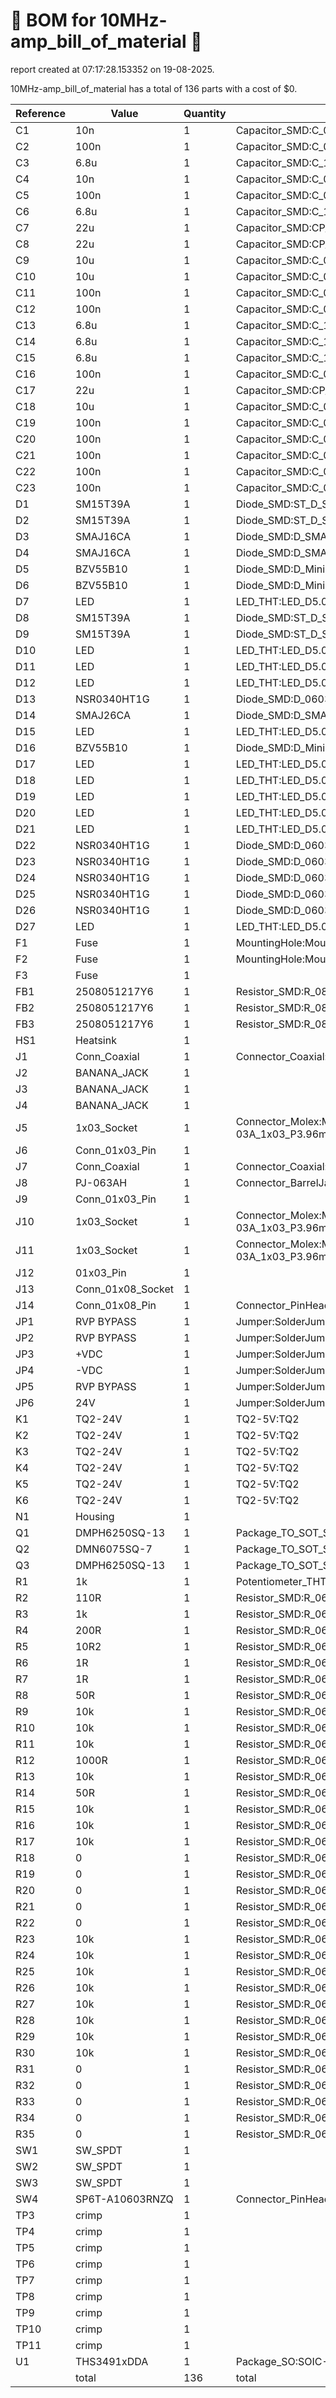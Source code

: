 # 📄 BOM for 10MHz-amp_bill_of_material 📄

report created at 07:17:28.153352 on 19-08-2025.

10MHz-amp_bill_of_material has a total of 136 parts with a cost of $0.

| Reference | Value | Quantity | part number | cost |
| --------- | ----- | -------- | ----------- | ---- |
| C1 | 10n | 1 | Capacitor_SMD:C_0603_1608Metric | $0 |
| C2 | 100n | 1 | Capacitor_SMD:C_0805_2012Metric | $0 |
| C3 | 6.8u | 1 | Capacitor_SMD:C_1812_4532Metric | $0 |
| C4 | 10n | 1 | Capacitor_SMD:C_0603_1608Metric | $0 |
| C5 | 100n | 1 | Capacitor_SMD:C_0805_2012Metric | $0 |
| C6 | 6.8u | 1 | Capacitor_SMD:C_1812_4532Metric | $0 |
| C7 | 22u | 1 | Capacitor_SMD:CP_Elec_6.3x7.7 | $0 |
| C8 | 22u | 1 | Capacitor_SMD:CP_Elec_6.3x7.7 | $0 |
| C9 | 10u | 1 | Capacitor_SMD:C_0603_1608Metric | $0 |
| C10 | 10u | 1 | Capacitor_SMD:C_0603_1608Metric | $0 |
| C11 | 100n | 1 | Capacitor_SMD:C_0805_2012Metric | $0 |
| C12 | 100n | 1 | Capacitor_SMD:C_0805_2012Metric | $0 |
| C13 | 6.8u | 1 | Capacitor_SMD:C_1812_4532Metric | $0 |
| C14 | 6.8u | 1 | Capacitor_SMD:C_1812_4532Metric | $0 |
| C15 | 6.8u | 1 | Capacitor_SMD:C_1812_4532Metric | $0 |
| C16 | 100n | 1 | Capacitor_SMD:C_0805_2012Metric | $0 |
| C17 | 22u | 1 | Capacitor_SMD:CP_Elec_6.3x7.7 | $0 |
| C18 | 10u | 1 | Capacitor_SMD:C_0603_1608Metric | $0 |
| C19 | 100n | 1 | Capacitor_SMD:C_0805_2012Metric | $0 |
| C20 | 100n | 1 | Capacitor_SMD:C_0805_2012Metric | $0 |
| C21 | 100n | 1 | Capacitor_SMD:C_0805_2012Metric | $0 |
| C22 | 100n | 1 | Capacitor_SMD:C_0805_2012Metric | $0 |
| C23 | 100n | 1 | Capacitor_SMD:C_0805_2012Metric | $0 |
| D1 | SM15T39A | 1 | Diode_SMD:ST_D_SMC | $0 |
| D2 | SM15T39A | 1 | Diode_SMD:ST_D_SMC | $0 |
| D3 | SMAJ16CA | 1 | Diode_SMD:D_SMA | $0 |
| D4 | SMAJ16CA | 1 | Diode_SMD:D_SMA | $0 |
| D5 | BZV55B10 | 1 | Diode_SMD:D_MiniMELF | $0 |
| D6 | BZV55B10 | 1 | Diode_SMD:D_MiniMELF | $0 |
| D7 | LED | 1 | LED_THT:LED_D5.0mm_Horizontal_O6.35mm_Z3.0mm | $0 |
| D8 | SM15T39A | 1 | Diode_SMD:ST_D_SMC | $0 |
| D9 | SM15T39A | 1 | Diode_SMD:ST_D_SMC | $0 |
| D10 | LED | 1 | LED_THT:LED_D5.0mm_Horizontal_O6.35mm_Z3.0mm | $0 |
| D11 | LED | 1 | LED_THT:LED_D5.0mm_Horizontal_O6.35mm_Z3.0mm | $0 |
| D12 | LED | 1 | LED_THT:LED_D5.0mm_Horizontal_O6.35mm_Z3.0mm | $0 |
| D13 | NSR0340HT1G | 1 | Diode_SMD:D_0603_1608Metric | $0 |
| D14 | SMAJ26CA | 1 | Diode_SMD:D_SMA | $0 |
| D15 | LED | 1 | LED_THT:LED_D5.0mm_Horizontal_O6.35mm_Z3.0mm | $0 |
| D16 | BZV55B10 | 1 | Diode_SMD:D_MiniMELF | $0 |
| D17 | LED | 1 | LED_THT:LED_D5.0mm_Horizontal_O6.35mm_Z3.0mm | $0 |
| D18 | LED | 1 | LED_THT:LED_D5.0mm_Horizontal_O6.35mm_Z3.0mm | $0 |
| D19 | LED | 1 | LED_THT:LED_D5.0mm_Horizontal_O6.35mm_Z3.0mm | $0 |
| D20 | LED | 1 | LED_THT:LED_D5.0mm_Horizontal_O6.35mm_Z3.0mm | $0 |
| D21 | LED | 1 | LED_THT:LED_D5.0mm_Horizontal_O6.35mm_Z3.0mm | $0 |
| D22 | NSR0340HT1G | 1 | Diode_SMD:D_0603_1608Metric | $0 |
| D23 | NSR0340HT1G | 1 | Diode_SMD:D_0603_1608Metric | $0 |
| D24 | NSR0340HT1G | 1 | Diode_SMD:D_0603_1608Metric | $0 |
| D25 | NSR0340HT1G | 1 | Diode_SMD:D_0603_1608Metric | $0 |
| D26 | NSR0340HT1G | 1 | Diode_SMD:D_0603_1608Metric | $0 |
| D27 | LED | 1 | LED_THT:LED_D5.0mm_Horizontal_O6.35mm_Z3.0mm | $0 |
| F1 | Fuse | 1 | MountingHole:MountingHole_3mm_Pad_Via | $0 |
| F2 | Fuse | 1 | MountingHole:MountingHole_3mm_Pad_Via | $0 |
| F3 | Fuse | 1 |  | $0 |
| FB1 | 2508051217Y6 | 1 | Resistor_SMD:R_0805_2012Metric | $0 |
| FB2 | 2508051217Y6 | 1 | Resistor_SMD:R_0805_2012Metric | $0 |
| FB3 | 2508051217Y6 | 1 | Resistor_SMD:R_0805_2012Metric | $0 |
| HS1 | Heatsink | 1 |  | $0 |
| J1 | Conn_Coaxial | 1 | Connector_Coaxial:BNC_TEConnectivity_1478035_Horizontal | $0 |
| J2 | BANANA_JACK | 1 |  | $0 |
| J3 | BANANA_JACK | 1 |  | $0 |
| J4 | BANANA_JACK | 1 |  | $0 |
| J5 | 1x03_Socket | 1 | Connector_Molex:Molex_KK-396_5273-03A_1x03_P3.96mm_Vertical | $0 |
| J6 | Conn_01x03_Pin | 1 |  | $0 |
| J7 | Conn_Coaxial | 1 | Connector_Coaxial:BNC_TEConnectivity_1478035_Horizontal | $0 |
| J8 | PJ-063AH | 1 | Connector_BarrelJack:BarrelJack_CUI_PJ-063AH_Horizontal | $0 |
| J9 | Conn_01x03_Pin | 1 |  | $0 |
| J10 | 1x03_Socket | 1 | Connector_Molex:Molex_KK-396_5273-03A_1x03_P3.96mm_Vertical | $0 |
| J11 | 1x03_Socket | 1 | Connector_Molex:Molex_KK-396_5273-03A_1x03_P3.96mm_Vertical | $0 |
| J12 | 01x03_Pin | 1 |  | $0 |
| J13 | Conn_01x08_Socket | 1 |  | $0 |
| J14 | Conn_01x08_Pin | 1 | Connector_PinHeader_2.54mm:PinHeader_2x04_P2.54mm_Vertical | $0 |
| JP1 | RVP BYPASS | 1 | Jumper:SolderJumper-2_P1.3mm_Open_TrianglePad1.0x1.5mm | $0 |
| JP2 | RVP BYPASS | 1 | Jumper:SolderJumper-2_P1.3mm_Open_TrianglePad1.0x1.5mm | $0 |
| JP3 | +VDC | 1 | Jumper:SolderJumper-2_P1.3mm_Open_TrianglePad1.0x1.5mm | $0 |
| JP4 | -VDC | 1 | Jumper:SolderJumper-2_P1.3mm_Open_TrianglePad1.0x1.5mm | $0 |
| JP5 | RVP BYPASS | 1 | Jumper:SolderJumper-2_P1.3mm_Open_TrianglePad1.0x1.5mm | $0 |
| JP6 | 24V | 1 | Jumper:SolderJumper-2_P1.3mm_Open_TrianglePad1.0x1.5mm | $0 |
| K1 | TQ2-24V | 1 | TQ2-5V:TQ2 | $0 |
| K2 | TQ2-24V | 1 | TQ2-5V:TQ2 | $0 |
| K3 | TQ2-24V | 1 | TQ2-5V:TQ2 | $0 |
| K4 | TQ2-24V | 1 | TQ2-5V:TQ2 | $0 |
| K5 | TQ2-24V | 1 | TQ2-5V:TQ2 | $0 |
| K6 | TQ2-24V | 1 | TQ2-5V:TQ2 | $0 |
| N1 | Housing | 1 |  | $0 |
| Q1 | DMPH6250SQ-13 | 1 | Package_TO_SOT_SMD:SOT-23-3 | $0 |
| Q2 | DMN6075SQ-7 | 1 | Package_TO_SOT_SMD:SOT-23-3 | $0 |
| Q3 | DMPH6250SQ-13 | 1 | Package_TO_SOT_SMD:SOT-23-3 | $0 |
| R1 | 1k | 1 | Potentiometer_THT:Potentiometer_Alps_RK09Y11_Single_Horizontal | $0 |
| R2 | 110R | 1 | Resistor_SMD:R_0603_1608Metric | $0 |
| R3 | 1k | 1 | Resistor_SMD:R_0603_1608Metric | $0 |
| R4 | 200R | 1 | Resistor_SMD:R_0603_1608Metric | $0 |
| R5 | 10R2 | 1 | Resistor_SMD:R_0603_1608Metric | $0 |
| R6 | 1R | 1 | Resistor_SMD:R_0603_1608Metric | $0 |
| R7 | 1R | 1 | Resistor_SMD:R_0603_1608Metric | $0 |
| R8 | 50R | 1 | Resistor_SMD:R_0603_1608Metric | $0 |
| R9 | 10k | 1 | Resistor_SMD:R_0603_1608Metric | $0 |
| R10 | 10k | 1 | Resistor_SMD:R_0603_1608Metric | $0 |
| R11 | 10k | 1 | Resistor_SMD:R_0603_1608Metric | $0 |
| R12 | 1000R | 1 | Resistor_SMD:R_0603_1608Metric | $0 |
| R13 | 10k | 1 | Resistor_SMD:R_0603_1608Metric | $0 |
| R14 | 50R | 1 | Resistor_SMD:R_0603_1608Metric | $0 |
| R15 | 10k | 1 | Resistor_SMD:R_0603_1608Metric | $0 |
| R16 | 10k | 1 | Resistor_SMD:R_0603_1608Metric | $0 |
| R17 | 10k | 1 | Resistor_SMD:R_0603_1608Metric | $0 |
| R18 | 0 | 1 | Resistor_SMD:R_0603_1608Metric | $0 |
| R19 | 0 | 1 | Resistor_SMD:R_0603_1608Metric | $0 |
| R20 | 0 | 1 | Resistor_SMD:R_0603_1608Metric | $0 |
| R21 | 0 | 1 | Resistor_SMD:R_0603_1608Metric | $0 |
| R22 | 0 | 1 | Resistor_SMD:R_0603_1608Metric | $0 |
| R23 | 10k | 1 | Resistor_SMD:R_0603_1608Metric | $0 |
| R24 | 10k | 1 | Resistor_SMD:R_0603_1608Metric | $0 |
| R25 | 10k | 1 | Resistor_SMD:R_0603_1608Metric | $0 |
| R26 | 10k | 1 | Resistor_SMD:R_0603_1608Metric | $0 |
| R27 | 10k | 1 | Resistor_SMD:R_0603_1608Metric | $0 |
| R28 | 10k | 1 | Resistor_SMD:R_0603_1608Metric | $0 |
| R29 | 10k | 1 | Resistor_SMD:R_0603_1608Metric | $0 |
| R30 | 10k | 1 | Resistor_SMD:R_0603_1608Metric | $0 |
| R31 | 0 | 1 | Resistor_SMD:R_0603_1608Metric | $0 |
| R32 | 0 | 1 | Resistor_SMD:R_0603_1608Metric | $0 |
| R33 | 0 | 1 | Resistor_SMD:R_0603_1608Metric | $0 |
| R34 | 0 | 1 | Resistor_SMD:R_0603_1608Metric | $0 |
| R35 | 0 | 1 | Resistor_SMD:R_0603_1608Metric | $0 |
| SW1 | SW_SPDT | 1 |  | $0 |
| SW2 | SW_SPDT | 1 |  | $0 |
| SW3 | SW_SPDT | 1 |  | $0 |
| SW4 | SP6T-A10603RNZQ | 1 | Connector_PinHeader_2.54mm:PinHeader_2x04_P2.54mm_Vertical | $0 |
| TP3 | crimp | 1 |  | $0 |
| TP4 | crimp | 1 |  | $0 |
| TP5 | crimp | 1 |  | $0 |
| TP6 | crimp | 1 |  | $0 |
| TP7 | crimp | 1 |  | $0 |
| TP8 | crimp | 1 |  | $0 |
| TP9 | crimp | 1 |  | $0 |
| TP10 | crimp | 1 |  | $0 |
| TP11 | crimp | 1 |  | $0 |
| U1 | THS3491xDDA | 1 | Package_SO:SOIC-8-1EP_3.9x4.9mm_P1.27mm_EP2.41x3.3mm | $0 |
|  | total | 136 | total | $0 |
